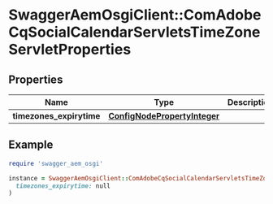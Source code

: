 # SwaggerAemOsgiClient::ComAdobeCqSocialCalendarServletsTimeZoneServletProperties

## Properties

| Name | Type | Description | Notes |
| ---- | ---- | ----------- | ----- |
| **timezones_expirytime** | [**ConfigNodePropertyInteger**](ConfigNodePropertyInteger.md) |  | [optional] |

## Example

```ruby
require 'swagger_aem_osgi'

instance = SwaggerAemOsgiClient::ComAdobeCqSocialCalendarServletsTimeZoneServletProperties.new(
  timezones_expirytime: null
)
```

